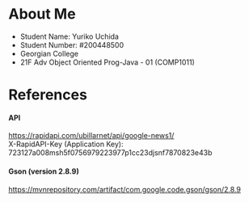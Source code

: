 # About Me
- Student Name: Yuriko Uchida
- Student Number: #200448500
- Georgian College
- 21F Adv Object Oriented Prog-Java - 01 (COMP1011)


# References
#### API
https://rapidapi.com/ubillarnet/api/google-news1/  
X-RapidAPI-Key (Application Key): 723127a008msh5f0756979223977p1cc23djsnf7870823e43b   

#### Gson (version 2.8.9)
https://mvnrepository.com/artifact/com.google.code.gson/gson/2.8.9
